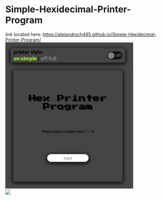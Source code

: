# Simple-Hexidecimal-Printer-Program
link located here:
      https://alejandroch495.github.io/Simple-Hexidecimal-Printer-Program/<br>
<img src="https://raw.githubusercontent.com/alejandroch495/Simple-Hexidecimal-Printer-Program/master/image.png" width="400"  />
<br>
<img src="https://media.discordapp.net/attachments/443988975364079619/779206711549886494/Screenshot_20201119-204116_Firefox.jpg" width="400"  />
